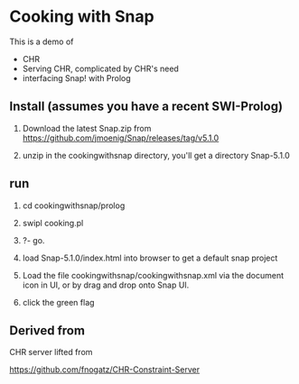 # Cooking with Snap

This is a demo of
 
  * CHR
  * Serving CHR, complicated by CHR's need
  * interfacing Snap! with Prolog

## Install (assumes you have a recent SWI-Prolog)

1. Download the latest Snap.zip from 
https://github.com/jmoenig/Snap/releases/tag/v5.1.0

2. unzip in the cookingwithsnap directory, you'll get a directory Snap-5.1.0

## run

1. cd cookingwithsnap/prolog

2. swipl cooking.pl

3. ?- go.

4. load Snap-5.1.0/index.html into browser to get a default snap project

5. Load the file cookingwithsnap/cookingwithsnap.xml via the document icon in UI,
or by drag and drop onto Snap UI.

6. click the green flag

## Derived from

CHR server lifted from

https://github.com/fnogatz/CHR-Constraint-Server


